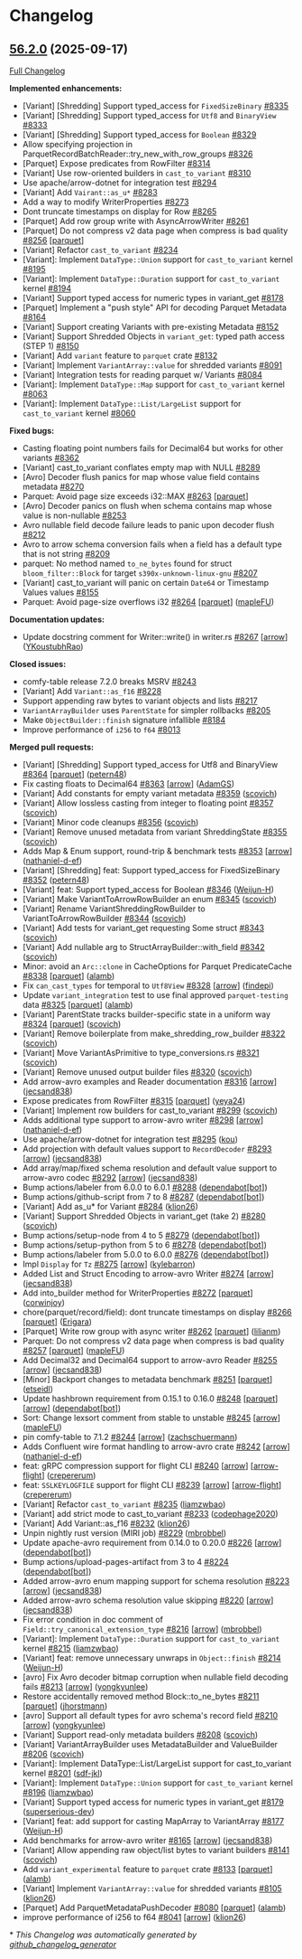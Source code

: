 <!---
  Licensed to the Apache Software Foundation (ASF) under one
  or more contributor license agreements.  See the NOTICE file
  distributed with this work for additional information
  regarding copyright ownership.  The ASF licenses this file
  to you under the Apache License, Version 2.0 (the
  "License"); you may not use this file except in compliance
  with the License.  You may obtain a copy of the License at

    http://www.apache.org/licenses/LICENSE-2.0

  Unless required by applicable law or agreed to in writing,
  software distributed under the License is distributed on an
  "AS IS" BASIS, WITHOUT WARRANTIES OR CONDITIONS OF ANY
  KIND, either express or implied.  See the License for the
  specific language governing permissions and limitations
  under the License.
-->

# Changelog

## [56.2.0](https://github.com/apache/arrow-rs/tree/56.2.0) (2025-09-17)

[Full Changelog](https://github.com/apache/arrow-rs/compare/56.1.0...56.2.0)

**Implemented enhancements:**

- \[Variant\] \[Shredding\] Support typed\_access for `FixedSizeBinary` [\#8335](https://github.com/apache/arrow-rs/issues/8335)
- \[Variant\] \[Shredding\] Support typed\_access for `Utf8` and `BinaryView` [\#8333](https://github.com/apache/arrow-rs/issues/8333)
- \[Variant\] \[Shredding\] Support typed\_access for `Boolean` [\#8329](https://github.com/apache/arrow-rs/issues/8329)
- Allow specifying projection in ParquetRecordBatchReader::try\_new\_with\_row\_groups [\#8326](https://github.com/apache/arrow-rs/issues/8326)
- \[Parquet\] Expose predicates from RowFilter [\#8314](https://github.com/apache/arrow-rs/issues/8314)
- \[Variant\] Use row-oriented builders in `cast_to_variant` [\#8310](https://github.com/apache/arrow-rs/issues/8310)
- Use apache/arrow-dotnet for integration test [\#8294](https://github.com/apache/arrow-rs/issues/8294)
- \[Variant\] Add `Vairant::as_u*` [\#8283](https://github.com/apache/arrow-rs/issues/8283)
- Add a way to modify WriterProperties [\#8273](https://github.com/apache/arrow-rs/issues/8273)
- Dont truncate timestamps on display for Row [\#8265](https://github.com/apache/arrow-rs/issues/8265)
- \[Parquet\] Add row group write with AsyncArrowWriter [\#8261](https://github.com/apache/arrow-rs/issues/8261)
- \[Parquet\] Do not compress v2 data page when compress is bad quality [\#8256](https://github.com/apache/arrow-rs/issues/8256) [[parquet](https://github.com/apache/arrow-rs/labels/parquet)]
- \[Variant\] Refactor `cast_to_variant` [\#8234](https://github.com/apache/arrow-rs/issues/8234)
- \[Variant\]: Implement `DataType::Union` support for `cast_to_variant` kernel [\#8195](https://github.com/apache/arrow-rs/issues/8195)
- \[Variant\]: Implement `DataType::Duration` support for `cast_to_variant` kernel [\#8194](https://github.com/apache/arrow-rs/issues/8194)
- \[Variant\] Support typed access for numeric types in variant\_get [\#8178](https://github.com/apache/arrow-rs/issues/8178)
- \[Parquet\] Implement a "push style" API for decoding Parquet Metadata [\#8164](https://github.com/apache/arrow-rs/issues/8164)
- \[Variant\] Support creating Variants with pre-existing Metadata [\#8152](https://github.com/apache/arrow-rs/issues/8152)
- \[Variant\] Support Shredded Objects in `variant_get`: typed path access \(STEP 1\) [\#8150](https://github.com/apache/arrow-rs/issues/8150)
- \[Variant\] Add `variant` feature to `parquet` crate [\#8132](https://github.com/apache/arrow-rs/issues/8132)
- \[Variant\] Implement `VariantArray::value` for shredded variants [\#8091](https://github.com/apache/arrow-rs/issues/8091)
- \[Variant\] Integration tests for reading parquet w/ Variants [\#8084](https://github.com/apache/arrow-rs/issues/8084)
- \[Variant\]: Implement `DataType::Map` support for `cast_to_variant` kernel [\#8063](https://github.com/apache/arrow-rs/issues/8063)
- \[Variant\]: Implement `DataType::List/LargeList` support for `cast_to_variant` kernel [\#8060](https://github.com/apache/arrow-rs/issues/8060)

**Fixed bugs:**

- Casting floating point numbers fails for Decimal64 but works for other variants [\#8362](https://github.com/apache/arrow-rs/issues/8362)
- \[Variant\] cast\_to\_variant conflates empty map with NULL [\#8289](https://github.com/apache/arrow-rs/issues/8289)
- \[Avro\] Decoder flush panics for map whose value field contains metadata [\#8270](https://github.com/apache/arrow-rs/issues/8270)
- Parquet: Avoid page size exceeds i32::MAX [\#8263](https://github.com/apache/arrow-rs/issues/8263) [[parquet](https://github.com/apache/arrow-rs/labels/parquet)]
- \[Avro\] Decoder panics on flush when schema contains map whose value is non-nullable [\#8253](https://github.com/apache/arrow-rs/issues/8253)
- Avro nullable field decode failure leads to panic upon decoder flush [\#8212](https://github.com/apache/arrow-rs/issues/8212)
- Avro to arrow schema conversion fails when a field has a default type that is not string [\#8209](https://github.com/apache/arrow-rs/issues/8209)
- parquet: No method named `to_ne_bytes` found for struct `bloom_filter::Block` for target `s390x-unknown-linux-gnu` [\#8207](https://github.com/apache/arrow-rs/issues/8207)
- \[Variant\] cast\_to\_variant will panic on certain `Date64` or Timestamp Values values [\#8155](https://github.com/apache/arrow-rs/issues/8155)
- Parquet: Avoid page-size overflows i32 [\#8264](https://github.com/apache/arrow-rs/pull/8264) [[parquet](https://github.com/apache/arrow-rs/labels/parquet)] ([mapleFU](https://github.com/mapleFU))

**Documentation updates:**

- Update docstring comment for Writer::write\(\) in writer.rs [\#8267](https://github.com/apache/arrow-rs/pull/8267) [[arrow](https://github.com/apache/arrow-rs/labels/arrow)] ([YKoustubhRao](https://github.com/YKoustubhRao))

**Closed issues:**

- comfy-table release 7.2.0 breaks MSRV [\#8243](https://github.com/apache/arrow-rs/issues/8243)
- \[Variant\] Add `Variant::as_f16` [\#8228](https://github.com/apache/arrow-rs/issues/8228)
- Support appending raw bytes to variant objects and lists [\#8217](https://github.com/apache/arrow-rs/issues/8217)
- `VariantArrayBuilder` uses `ParentState` for simpler rollbacks [\#8205](https://github.com/apache/arrow-rs/issues/8205)
- Make `ObjectBuilder::finish` signature infallible [\#8184](https://github.com/apache/arrow-rs/issues/8184)
- Improve performance of `i256` to `f64` [\#8013](https://github.com/apache/arrow-rs/issues/8013)

**Merged pull requests:**

- \[Variant\] \[Shredding\] Support typed\_access for Utf8 and BinaryView [\#8364](https://github.com/apache/arrow-rs/pull/8364) [[parquet](https://github.com/apache/arrow-rs/labels/parquet)] ([petern48](https://github.com/petern48))
- Fix casting floats to Decimal64 [\#8363](https://github.com/apache/arrow-rs/pull/8363) [[arrow](https://github.com/apache/arrow-rs/labels/arrow)] ([AdamGS](https://github.com/AdamGS))
- \[Variant\] Add constants for empty variant metadata [\#8359](https://github.com/apache/arrow-rs/pull/8359) ([scovich](https://github.com/scovich))
- \[Variant\] Allow lossless casting from integer to floating point [\#8357](https://github.com/apache/arrow-rs/pull/8357) ([scovich](https://github.com/scovich))
- \[Variant\] Minor code cleanups [\#8356](https://github.com/apache/arrow-rs/pull/8356) ([scovich](https://github.com/scovich))
- \[Variant\] Remove unused metadata from variant ShreddingState [\#8355](https://github.com/apache/arrow-rs/pull/8355) ([scovich](https://github.com/scovich))
- Adds Map & Enum support, round-trip & benchmark tests [\#8353](https://github.com/apache/arrow-rs/pull/8353) [[arrow](https://github.com/apache/arrow-rs/labels/arrow)] ([nathaniel-d-ef](https://github.com/nathaniel-d-ef))
- \[Variant\] \[Shredding\] feat: Support typed\_access for FixedSizeBinary [\#8352](https://github.com/apache/arrow-rs/pull/8352) ([petern48](https://github.com/petern48))
- \[Variant\] feat: Support typed\_access for Boolean [\#8346](https://github.com/apache/arrow-rs/pull/8346) ([Weijun-H](https://github.com/Weijun-H))
- \[Variant\] Make VariantToArrowRowBuilder an enum [\#8345](https://github.com/apache/arrow-rs/pull/8345) ([scovich](https://github.com/scovich))
- \[Variant\] Rename VariantShreddingRowBuilder to VariantToArrowRowBuilder [\#8344](https://github.com/apache/arrow-rs/pull/8344) ([scovich](https://github.com/scovich))
- \[Variant\] Add tests for variant\_get requesting Some struct [\#8343](https://github.com/apache/arrow-rs/pull/8343) ([scovich](https://github.com/scovich))
- \[Variant\] Add nullable arg to StructArrayBuilder::with\_field [\#8342](https://github.com/apache/arrow-rs/pull/8342) ([scovich](https://github.com/scovich))
- Minor: avoid an `Arc::clone` in CacheOptions for Parquet PredicateCache [\#8338](https://github.com/apache/arrow-rs/pull/8338) [[parquet](https://github.com/apache/arrow-rs/labels/parquet)] ([alamb](https://github.com/alamb))
- Fix `can_cast_types` for temporal to `Utf8View` [\#8328](https://github.com/apache/arrow-rs/pull/8328) [[arrow](https://github.com/apache/arrow-rs/labels/arrow)] ([findepi](https://github.com/findepi))
- Update `variant_integration` test to use final approved `parquet-testing` data [\#8325](https://github.com/apache/arrow-rs/pull/8325) [[parquet](https://github.com/apache/arrow-rs/labels/parquet)] ([alamb](https://github.com/alamb))
- \[Variant\] ParentState tracks builder-specific state in a uniform way [\#8324](https://github.com/apache/arrow-rs/pull/8324) [[parquet](https://github.com/apache/arrow-rs/labels/parquet)] ([scovich](https://github.com/scovich))
- \[Variant\] Remove boilerplate from make\_shredding\_row\_builder [\#8322](https://github.com/apache/arrow-rs/pull/8322) ([scovich](https://github.com/scovich))
- \[Variant\] Move VariantAsPrimitive to type\_conversions.rs [\#8321](https://github.com/apache/arrow-rs/pull/8321) ([scovich](https://github.com/scovich))
- \[Variant\] Remove unused output builder files [\#8320](https://github.com/apache/arrow-rs/pull/8320) ([scovich](https://github.com/scovich))
- Add arrow-avro examples and Reader documentation [\#8316](https://github.com/apache/arrow-rs/pull/8316) [[arrow](https://github.com/apache/arrow-rs/labels/arrow)] ([jecsand838](https://github.com/jecsand838))
- Expose predicates from RowFilter [\#8315](https://github.com/apache/arrow-rs/pull/8315) [[parquet](https://github.com/apache/arrow-rs/labels/parquet)] ([yeya24](https://github.com/yeya24))
- \[Variant\] Implement row builders for cast\_to\_variant [\#8299](https://github.com/apache/arrow-rs/pull/8299) ([scovich](https://github.com/scovich))
- Adds additional type support to arrow-avro writer [\#8298](https://github.com/apache/arrow-rs/pull/8298) [[arrow](https://github.com/apache/arrow-rs/labels/arrow)] ([nathaniel-d-ef](https://github.com/nathaniel-d-ef))
- Use apache/arrow-dotnet for integration test [\#8295](https://github.com/apache/arrow-rs/pull/8295) ([kou](https://github.com/kou))
- Add projection with default values support to `RecordDecoder` [\#8293](https://github.com/apache/arrow-rs/pull/8293) [[arrow](https://github.com/apache/arrow-rs/labels/arrow)] ([jecsand838](https://github.com/jecsand838))
- Add array/map/fixed schema resolution and default value support to arrow-avro codec [\#8292](https://github.com/apache/arrow-rs/pull/8292) [[arrow](https://github.com/apache/arrow-rs/labels/arrow)] ([jecsand838](https://github.com/jecsand838))
- Bump actions/labeler from 6.0.0 to 6.0.1 [\#8288](https://github.com/apache/arrow-rs/pull/8288) ([dependabot[bot]](https://github.com/apps/dependabot))
- Bump actions/github-script from 7 to 8 [\#8287](https://github.com/apache/arrow-rs/pull/8287) ([dependabot[bot]](https://github.com/apps/dependabot))
- \[Variant\] Add as\_u\* for Variant [\#8284](https://github.com/apache/arrow-rs/pull/8284) ([klion26](https://github.com/klion26))
- \[Variant\] Support Shredded Objects in variant\_get \(take 2\) [\#8280](https://github.com/apache/arrow-rs/pull/8280) ([scovich](https://github.com/scovich))
- Bump actions/setup-node from 4 to 5 [\#8279](https://github.com/apache/arrow-rs/pull/8279) ([dependabot[bot]](https://github.com/apps/dependabot))
- Bump actions/setup-python from 5 to 6 [\#8278](https://github.com/apache/arrow-rs/pull/8278) ([dependabot[bot]](https://github.com/apps/dependabot))
- Bump actions/labeler from 5.0.0 to 6.0.0 [\#8276](https://github.com/apache/arrow-rs/pull/8276) ([dependabot[bot]](https://github.com/apps/dependabot))
- Impl `Display` for `Tz` [\#8275](https://github.com/apache/arrow-rs/pull/8275) [[arrow](https://github.com/apache/arrow-rs/labels/arrow)] ([kylebarron](https://github.com/kylebarron))
- Added List and Struct Encoding to arrow-avro Writer [\#8274](https://github.com/apache/arrow-rs/pull/8274) [[arrow](https://github.com/apache/arrow-rs/labels/arrow)] ([jecsand838](https://github.com/jecsand838))
- Add into\_builder method for WriterProperties [\#8272](https://github.com/apache/arrow-rs/pull/8272) [[parquet](https://github.com/apache/arrow-rs/labels/parquet)] ([corwinjoy](https://github.com/corwinjoy))
- chore\(parquet/record/field\): dont truncate timestamps on display [\#8266](https://github.com/apache/arrow-rs/pull/8266) [[parquet](https://github.com/apache/arrow-rs/labels/parquet)] ([Erigara](https://github.com/Erigara))
- \[Parquet\] Write row group with async writer [\#8262](https://github.com/apache/arrow-rs/pull/8262) [[parquet](https://github.com/apache/arrow-rs/labels/parquet)] ([lilianm](https://github.com/lilianm))
- Parquet: Do not compress v2 data page when compress is bad quality [\#8257](https://github.com/apache/arrow-rs/pull/8257) [[parquet](https://github.com/apache/arrow-rs/labels/parquet)] ([mapleFU](https://github.com/mapleFU))
- Add Decimal32 and Decimal64 support to arrow-avro Reader [\#8255](https://github.com/apache/arrow-rs/pull/8255) [[arrow](https://github.com/apache/arrow-rs/labels/arrow)] ([jecsand838](https://github.com/jecsand838))
- \[Minor\] Backport changes to metadata benchmark [\#8251](https://github.com/apache/arrow-rs/pull/8251) [[parquet](https://github.com/apache/arrow-rs/labels/parquet)] ([etseidl](https://github.com/etseidl))
- Update hashbrown requirement from 0.15.1 to 0.16.0 [\#8248](https://github.com/apache/arrow-rs/pull/8248) [[parquet](https://github.com/apache/arrow-rs/labels/parquet)] [[arrow](https://github.com/apache/arrow-rs/labels/arrow)] ([dependabot[bot]](https://github.com/apps/dependabot))
- Sort: Change lexsort comment from stable to unstable [\#8245](https://github.com/apache/arrow-rs/pull/8245) [[arrow](https://github.com/apache/arrow-rs/labels/arrow)] ([mapleFU](https://github.com/mapleFU))
- pin comfy-table to 7.1.2 [\#8244](https://github.com/apache/arrow-rs/pull/8244) [[arrow](https://github.com/apache/arrow-rs/labels/arrow)] ([zachschuermann](https://github.com/zachschuermann))
- Adds Confluent wire format handling to arrow-avro crate [\#8242](https://github.com/apache/arrow-rs/pull/8242) [[arrow](https://github.com/apache/arrow-rs/labels/arrow)] ([nathaniel-d-ef](https://github.com/nathaniel-d-ef))
- feat: gRPC compression support for flight CLI [\#8240](https://github.com/apache/arrow-rs/pull/8240) [[arrow](https://github.com/apache/arrow-rs/labels/arrow)] [[arrow-flight](https://github.com/apache/arrow-rs/labels/arrow-flight)] ([crepererum](https://github.com/crepererum))
- feat: `SSLKEYLOGFILE` support for flight CLI [\#8239](https://github.com/apache/arrow-rs/pull/8239) [[arrow](https://github.com/apache/arrow-rs/labels/arrow)] [[arrow-flight](https://github.com/apache/arrow-rs/labels/arrow-flight)] ([crepererum](https://github.com/crepererum))
- \[Variant\] Refactor `cast_to_variant` [\#8235](https://github.com/apache/arrow-rs/pull/8235) ([liamzwbao](https://github.com/liamzwbao))
- \[Variant\] add strict mode to cast\_to\_variant [\#8233](https://github.com/apache/arrow-rs/pull/8233) ([codephage2020](https://github.com/codephage2020))
- \[Variant\] Add Variant::as\_f16 [\#8232](https://github.com/apache/arrow-rs/pull/8232) ([klion26](https://github.com/klion26))
- Unpin nightly rust version \(MIRI job\) [\#8229](https://github.com/apache/arrow-rs/pull/8229) ([mbrobbel](https://github.com/mbrobbel))
- Update apache-avro requirement from 0.14.0 to 0.20.0 [\#8226](https://github.com/apache/arrow-rs/pull/8226) [[arrow](https://github.com/apache/arrow-rs/labels/arrow)] ([dependabot[bot]](https://github.com/apps/dependabot))
- Bump actions/upload-pages-artifact from 3 to 4 [\#8224](https://github.com/apache/arrow-rs/pull/8224) ([dependabot[bot]](https://github.com/apps/dependabot))
- Added arrow-avro enum mapping support for schema resolution [\#8223](https://github.com/apache/arrow-rs/pull/8223) [[arrow](https://github.com/apache/arrow-rs/labels/arrow)] ([jecsand838](https://github.com/jecsand838))
- Added arrow-avro schema resolution value skipping [\#8220](https://github.com/apache/arrow-rs/pull/8220) [[arrow](https://github.com/apache/arrow-rs/labels/arrow)] ([jecsand838](https://github.com/jecsand838))
- Fix error condition in doc comment of `Field::try_canonical_extension_type` [\#8216](https://github.com/apache/arrow-rs/pull/8216) [[arrow](https://github.com/apache/arrow-rs/labels/arrow)] ([mbrobbel](https://github.com/mbrobbel))
- \[Variant\]: Implement `DataType::Duration` support for `cast_to_variant` kernel [\#8215](https://github.com/apache/arrow-rs/pull/8215) ([liamzwbao](https://github.com/liamzwbao))
- \[Variant\] feat: remove unnecessary unwraps in `Object::finish` [\#8214](https://github.com/apache/arrow-rs/pull/8214) ([Weijun-H](https://github.com/Weijun-H))
- \[avro\] Fix Avro decoder bitmap corruption when nullable field decoding fails [\#8213](https://github.com/apache/arrow-rs/pull/8213) [[arrow](https://github.com/apache/arrow-rs/labels/arrow)] ([yongkyunlee](https://github.com/yongkyunlee))
- Restore accidentally removed method Block::to\_ne\_bytes [\#8211](https://github.com/apache/arrow-rs/pull/8211) [[parquet](https://github.com/apache/arrow-rs/labels/parquet)] ([jhorstmann](https://github.com/jhorstmann))
- \[avro\] Support all default types for avro schema's record field [\#8210](https://github.com/apache/arrow-rs/pull/8210) [[arrow](https://github.com/apache/arrow-rs/labels/arrow)] ([yongkyunlee](https://github.com/yongkyunlee))
- \[Variant\] Support read-only metadata builders [\#8208](https://github.com/apache/arrow-rs/pull/8208) ([scovich](https://github.com/scovich))
- \[Variant\] VariantArrayBuilder uses MetadataBuilder and ValueBuilder [\#8206](https://github.com/apache/arrow-rs/pull/8206) ([scovich](https://github.com/scovich))
- \[Variant\]: Implement DataType::List/LargeList support for cast\_to\_variant kernel [\#8201](https://github.com/apache/arrow-rs/pull/8201) ([sdf-jkl](https://github.com/sdf-jkl))
- \[Variant\]: Implement `DataType::Union` support for `cast_to_variant` kernel [\#8196](https://github.com/apache/arrow-rs/pull/8196) ([liamzwbao](https://github.com/liamzwbao))
- \[Variant\] Support typed access for numeric types in variant\_get [\#8179](https://github.com/apache/arrow-rs/pull/8179) ([superserious-dev](https://github.com/superserious-dev))
- \[Variant\] feat: add support for casting MapArray to VariantArray [\#8177](https://github.com/apache/arrow-rs/pull/8177) ([Weijun-H](https://github.com/Weijun-H))
- Add benchmarks for arrow-avro writer [\#8165](https://github.com/apache/arrow-rs/pull/8165) [[arrow](https://github.com/apache/arrow-rs/labels/arrow)] ([jecsand838](https://github.com/jecsand838))
- \[Variant\] Allow appending raw object/list bytes to variant builders [\#8141](https://github.com/apache/arrow-rs/pull/8141) ([scovich](https://github.com/scovich))
- Add `variant_experimental` feature to `parquet` crate [\#8133](https://github.com/apache/arrow-rs/pull/8133) [[parquet](https://github.com/apache/arrow-rs/labels/parquet)] ([alamb](https://github.com/alamb))
- \[Variant\] Implement `VariantArray::value` for shredded variants [\#8105](https://github.com/apache/arrow-rs/pull/8105) ([klion26](https://github.com/klion26))
- \[Parquet\] Add ParquetMetadataPushDecoder [\#8080](https://github.com/apache/arrow-rs/pull/8080) [[parquet](https://github.com/apache/arrow-rs/labels/parquet)] ([alamb](https://github.com/alamb))
- improve performance of i256 to f64 [\#8041](https://github.com/apache/arrow-rs/pull/8041) [[arrow](https://github.com/apache/arrow-rs/labels/arrow)] ([klion26](https://github.com/klion26))



\* *This Changelog was automatically generated by [github_changelog_generator](https://github.com/github-changelog-generator/github-changelog-generator)*
